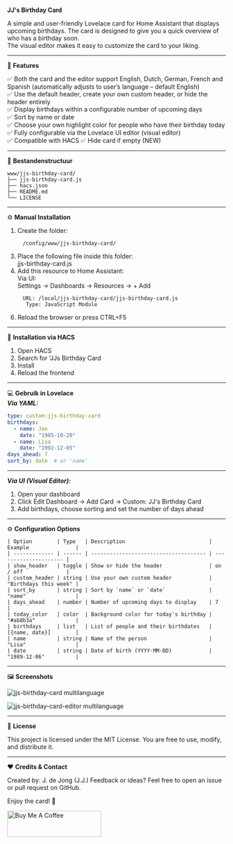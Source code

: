 **JJ's Birthday Card**  

A simple and user-friendly Lovelace card for Home Assistant that displays upcoming birthdays. The card is designed to give you a quick overview of who has a birthday soon.  
The visual editor makes it easy to customize the card to your liking.  

*********************************************************************************************************

🎉 **Features**  

✅ Both the card and the editor support English, Dutch, German, French and Spanish (automatically adjusts to user’s language – default English)  
✅ Use the default header, create your own custom header, or hide the header entirely  
✅ Display birthdays within a configurable number of upcoming days  
✅ Sort by name or date  
✅ Choose your own highlight color for people who have their birthday today  
✅ Fully configurable via the Lovelace UI editor (visual editor)  
✅ Compatible with HACS 
✅ Hide card if empty (NEW)  

*********************************************************************************************************

📁 **Bestandenstructuur**  

```text
www/jjs-birthday-card/   
├── jjs-birthday-card.js          
├── hacs.json                         
├── README.md                       
└── LICENSE
```                      

*********************************************************************************************************  
  
⚙️ **Manual Installation**  
  
1. Create the folder:
```text
     /config/www/jjs-birthday-card/
```
3. Place the following file inside this folder:  
     jjs-birthday-card.js  
4. Add this resource to Home Assistant:  
   Via UI:  
   Settings → Dashboards → Resources → + Add
```text 
     URL: /local/jjs-birthday-card/jjs-birthday-card.js  
      Type: JavaScript Module
```
6. Reload the browser or press CTRL+F5  
   
*********************************************************************************************************  
  
🚀 **Installation via HACS**  
1. Open HACS 
3. Search for 'JJs Birthday Card
3. Install 
4. Reload the frontend  

*********************************************************************************************************  

💻 **Gebruik in Lovelace**  
***Via YAML:***  

```yaml
type: custom:jjs-birthday-card
birthdays:
  - name: Jan
    date: "1985-10-20"
  - name: Lisa
    date: "1992-12-05"
days_ahead: 7
sort_by: date  # or 'name'
```

-------------------------------------------------------------------------------------------------------

***Via UI (Visual Editor):***  
1. Open your dashboard
2. Click Edit Dashboard → Add Card → Custom: JJ's Birthday Card
3. Add birthdays, choose sorting and set the number of days ahead

*********************************************************************************************************

⚙️ **Configuration Options**  

```text
| Option        | Type   | Description                           | Example               |
| ------------- | ------ | ------------------------------------- | --------------------- |
| show_header   | toggle | Show or hide the header               | on / off              |
| custom_header | string | Use your own custom header            | "Birthdays this week" |
| sort_by       | string | Sort by `name` or `date`              | "name"                |
| days_ahead    | number | Number of upcoming days to display    | 7                     |
| today_color   | color  | Background color for today's birthday | "#ab8b3a"             |
| birthdays     | list   | List of people and their birthdates   | [{name, date}]        |
| name          | string | Name of the person                    | "Lisa"                |
| date          | string | Date of birth (YYYY-MM-DD)            | "1989-12-06"          |
```

*********************************************************************************************************

🖼️ **Screenshots**  

![jjs-birthday-card multilanguage](https://github.com/user-attachments/assets/fce82d13-a16b-401c-bee4-add6ca19b765)

![jjs-birthday-card-editor multilanguage](https://github.com/user-attachments/assets/ad3f261d-a61b-4970-a299-baf8c6cd22de)

*********************************************************************************************************

📄 **License**  

This project is licensed under the MIT License.
You are free to use, modify, and distribute it.

*********************************************************************************************************

❤️ **Credits & Contact**  

Created by: J. de Jong (J.J.)
Feedback or ideas? Feel free to open an issue or pull request on GitHub.

Enjoy the card! 🎂

<a href="https://www.buymeacoffee.com/jdejong" target="_blank"><img src="https://cdn.buymeacoffee.com/buttons/v2/default-yellow.png" alt="Buy Me A Coffee" style="height: 60px !important;width: 217px !important;" ></a>
